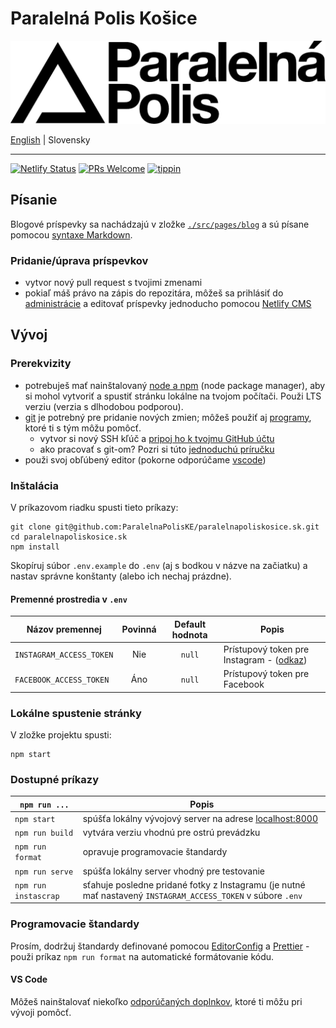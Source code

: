 # Paralelná Polis Košice

[![logo](static/img/logo.svg)](https://www.paralelnapoliskosice.sk)

[English](README.md) | Slovensky

---

[![Netlify Status](https://api.netlify.com/api/v1/badges/bc3e351a-833d-4fc1-aab3-cae6ac2f8c20/deploy-status)](https://app.netlify.com/sites/paralelnapoliskosice/deploys) [![PRs Welcome](https://img.shields.io/badge/PRs-welcome-brightgreen.svg)](http://makeapullrequest.com) [![tippin](https://img.shields.io/badge/%E2%9A%A1%EF%B8%8Ftippin.me-@parallelpoliske-F0918E.svg)](https://tippin.me/@parallelpoliske)

## Písanie

Blogové príspevky sa nachádzajú v zložke [`./src/pages/blog`](https://github.com/ParalelnaPolisKE/web/tree/master/src/pages/blog) a sú písane pomocou [syntaxe Markdown](https://github.com/adam-p/markdown-here/wiki/Markdown-Cheatsheet).

### Pridanie/úprava príspevkov

- vytvor nový pull request s tvojimi zmenami
- pokiaľ máš právo na zápis do repozitára, môžeš sa prihlásiť do [administrácie](https://www.paralelnapoliskosice.sk/admin/) a editovať príspevky jednoducho pomocou [Netlify CMS](https://www.netlifycms.org/)

## Vývoj

### Prerekvizity

- potrebuješ mať nainštalovaný [node a npm](https://nodejs.org/en/download/) (node package manager), aby si mohol vytvoriť a spustiť stránku lokálne na tvojom počítači. Použi LTS verziu (verzia s dlhodobou podporou).
- [git](https://git-scm.com/downloads) je potrebný pre pridanie nových zmien; môžeš použiť aj [programy](https://git-scm.com/downloads/guis), ktoré ti s tým môžu pomôcť.
  - vytvor si nový SSH kľúč a [pripoj ho k tvojmu GitHub účtu](https://help.github.com/articles/adding-a-new-ssh-key-to-your-github-account/)
  - ako pracovať s git-om? Pozri si túto [jednoduchú príručku](http://rogerdudler.github.io/git-guide/)
- použi svoj obľúbený editor (pokorne odporúčame [vscode](https://code.visualstudio.com/))

### Inštalácia

V príkazovom riadku spusti tieto príkazy:

```
git clone git@github.com:ParalelnaPolisKE/paralelnapoliskosice.sk.git
cd paralelnapoliskosice.sk
npm install
```

Skopíruj súbor `.env.example` do `.env` (aj s bodkou v názve na začiatku) a nastav správne konštanty (alebo ich nechaj prázdne).

#### Premenné prostredia v `.env`

| Názov premennej          | Povinná | Default hodnota | Popis                                                                                                              |
| ------------------------ | :-----: | :-------------: | ------------------------------------------------------------------------------------------------------------------ |
| `INSTAGRAM_ACCESS_TOKEN` |   Nie   |     `null`      | Prístupový token pre Instagram - ([odkaz](https://www.templaza.com/blog/how-to-get-access-token-on-instagram-api)) |
| `FACEBOOK_ACCESS_TOKEN`  |   Áno   |     `null`      | Prístupový token pre Facebook                                                                                      |

### Lokálne spustenie stránky

V zložke projektu spusti:

```
npm start
```

### Dostupné príkazy

| `npm run ...`        | Popis                                                                                                        |
| -------------------- | ------------------------------------------------------------------------------------------------------------ |
| `npm start`          | spúšťa lokálny vývojový server na adrese [localhost:8000](http://localhost:8000)                             |
| `npm run build`      | vytvára verziu vhodnú pre ostrú prevádzku                                                                    |
| `npm run format`     | opravuje programovacie štandardy                                                                             |
| `npm run serve`      | spúšťa lokálny server vhodný pre testovanie                                                                  |
| `npm run instascrap` | sťahuje posledne pridané fotky z Instagramu (je nutné mať nastavený `INSTAGRAM_ACCESS_TOKEN` v súbore `.env` |

### Programovacie štandardy

Prosím, dodržuj štandardy definované pomocou [EditorConfig](http://editorconfig.org/) a [Prettier](https://prettier.io/) - použi príkaz `npm run format` na automatické formátovanie kódu.

#### VS Code

Môžeš nainštalovať niekoľko [odporúčaných doplnkov](.vscode/extensions.json), ktoré ti môžu pri vývoji pomôcť.
